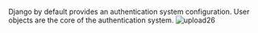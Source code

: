 Django by default provides an authentication system configuration. User objects are the core of the authentication system. 
![upload26](https://github.com/user-attachments/assets/40aeee9b-f933-49e7-9a30-05b84c5d68ac)
